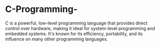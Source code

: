 # C-Programming-
C is a powerful, low-level programming language that provides direct control over hardware, making it ideal for system-level programming and embedded systems. It's known for its efficiency, portability, and its influence on many other programming languages.
